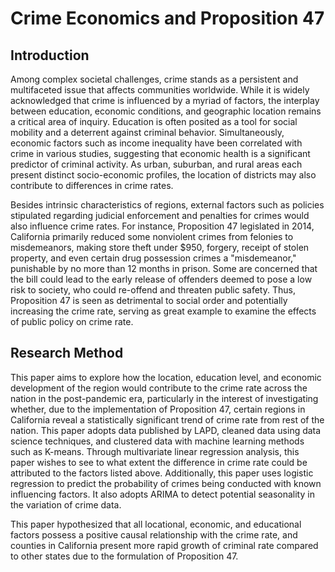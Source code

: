 # Crime Economics and Proposition 47

## Introduction
Among complex societal challenges, crime stands as a persistent and multifaceted issue that affects communities worldwide. While it is widely acknowledged that crime is influenced by a myriad of factors, the interplay between education, economic conditions, and geographic location remains a critical area of inquiry. Education is often posited as a tool for social mobility and a deterrent against criminal behavior. Simultaneously, economic factors such as income inequality have been correlated with crime in various studies, suggesting that economic health is a significant predictor of criminal activity. As urban, suburban, and rural areas each present distinct socio-economic profiles, the location of districts may also contribute to differences in crime rates.
 
Besides intrinsic characteristics of regions, external factors such as policies stipulated regarding judicial enforcement and penalties for crimes would also influence crime rates. For instance, Proposition 47 legislated in 2014, California primarily reduced some nonviolent crimes from felonies to misdemeanors, making store theft under $950, forgery, receipt of stolen property, and even certain drug possession crimes a "misdemeanor," punishable by no more than 12 months in prison. Some are concerned that the bill could lead to the early release of offenders deemed to pose a low risk to society, who could re-offend and threaten public safety. Thus, Proposition 47 is seen as detrimental to social order and potentially increasing the crime rate, serving as great example to examine the effects of public policy on crime rate.

## Research Method
This paper aims to explore how the location, education level, and economic development of the region would contribute to the crime rate across the nation in the post-pandemic era, particularly in the interest of investigating whether, due to the implementation of Proposition 47, certain regions in California reveal a statistically significant trend of crime rate from rest of the nation. This paper adopts data published by LAPD, cleaned data using data science techniques, and clustered data with machine learning methods such as K-means. Through multivariate linear regression analysis, this paper wishes to see to what extent the difference in crime rate could be attributed to the factors listed above. Additionally, this paper uses logistic regression to predict the probability of crimes being conducted with known influencing factors. It also adopts ARIMA to detect potential seasonality in the variation of crime data. 

This paper hypothesized that all locational, economic, and educational factors possess a positive causal relationship with the crime rate, and counties in California present more rapid growth of criminal rate compared to other states due to the formulation of Proposition 47.


